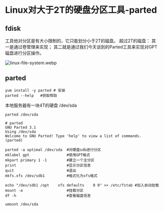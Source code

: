 # Linux对大于2T的硬盘分区工具-parted



## fdisk

工具他对分区是有大小限制的，它只能划分小于2T的磁盘。
超过2T的磁盘：
其一是通过卷管理来实现；
其二就是通过我们今天谈到的Parted工具来实现对GPT磁盘进行分区操作。

![linux-file-system.webp](https://imgoss.xgss.net/picgo/linux-file-system.webp.jpg?aliyun)

## parted

```
yum install -y parted # 安装
parted --help   #获取帮助
```



本地服务器有一块4T的硬盘 /dev/sda

```
parted /dev/sda

# parted
GNU Parted 3.1
Using /dev/sda
Welcome to GNU Parted! Type 'help' to view a list of commands.
(parted)    
```



```
parted -a optimal /dev/sda	#对硬盘sdb进行分区  
mklabel gpt					#使用GPT格式			
mkpart primary 1 -1			#建立一个主分区	
print						#显示分区信息
quit						#退出
mkfs.xfs /dev/sdb1			#格式化为xfs格式

echo "/dev/sdb1	/opt	xfs	defaults	0 0" >> /etc/fstab #加入自动挂载
mount -a					#挂载分区
df -h						#查看磁盘信息

umount /dev/sda
```










